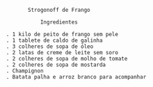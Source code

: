                     Strogonoff de Frango
                        
                        Ingredientes
 
             . 1 kilo de peito de frango sem pele
             . 1 tablete de caldo de galinha
             . 3 colheres de sopa de óleo
             . 2 latas de creme de leite sem soro
             . 2 colheres de sopa de molho de tomate
             . 2 colheres de sopa de mostarda
             . Champignon
             . Batata palha e arroz branco para acompanhar


                    
                                                                           

